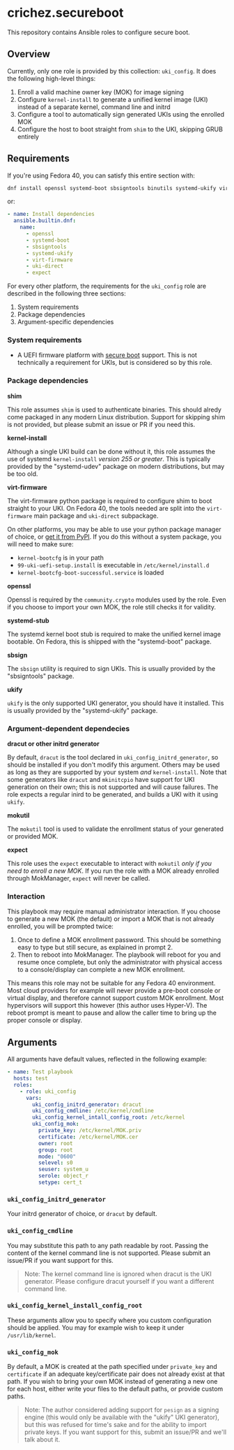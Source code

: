 # crichez.secureboot

This repository contains Ansible roles to configure secure boot. 

## Overview

Currently, only one role is provided by this collection: `uki_config`. It does the following
high-level things:

1. Enroll a valid machine owner key (MOK) for image signing
2. Configure `kernel-install` to generate a unified kernel image (UKI) instead of a separate
   kernel, command line and initrd
3. Configure a tool to automatically sign generated UKIs using the enrolled MOK
4. Configure the host to boot straight from `shim` to the UKI, skipping GRUB entirely


## Requirements

If you're using Fedora 40, you can satisfy this entire section with:

```sh
dnf install openssl systemd-boot sbsigntools binutils systemd-ukify virt-firmware uki-direct expect
```

or:

```yaml
- name: Install dependencies
  ansible.builtin.dnf:
    name:
      - openssl
      - systemd-boot
      - sbsigntools
      - systemd-ukify
      - virt-firmware
      - uki-direct
      - expect
```

For every other platform, the requirements for the `uki_config` role are described in the
following three sections:
1. System requirements
2. Package dependencies
3. Argument-specific dependencies

### System requirements

- A UEFI firmware platform with [secure boot](https://en.wikipedia.org/wiki/UEFI#Secure_Boot)
  support. This is not technically a requirement for UKIs, but is considered so by this role.

### Package dependencies

**shim**

This role assumes `shim` is used to authenticate binaries. This should alredy come packaged in any
modern Linux distribution. Support for skipping shim is not provided, but please submit an issue
or PR if you need this.

**kernel-install**

Although a single UKI build can be done without it, this role assumes the use of systemd
`kernel-install` *version 255 or greater*. This is typically provided by the "systemd-udev"
package on modern distributions, but may be too old. 

**virt-firmware**

The virt-firmware python package is required to configure shim to boot straight to your UKI. On
Fedora 40, the tools needed are split into the `virt-firmware` main package and `uki-direct`
subpackage. 

On other platforms, you may be able to use your python package manager of choice, or
[get it from PyPI](https://pypi.org/project/virt-firmware/). If you do this without a system
package, you will need to make sure:

- `kernel-bootcfg` is in your path
- `99-uki-uefi-setup.install` is executable in `/etc/kernel/install.d`
- `kernel-bootcfg-boot-successful.service` is loaded

**openssl**

Openssl is required by the `community.crypto` modules used by the role. Even if you choose to
import your own MOK, the role still checks it for validity.

**systemd-stub**

The systemd kernel boot stub is required to make the unified kernel image bootable. On Fedora,
this is shipped with the "systemd-boot" package.

**sbsign**

The `sbsign` utility is required to sign UKIs. This is usually provided by the "sbsigntools"
package.

**ukify**

`ukify` is the only supported UKI generator, you should have it installed. This is usually
provided by the "systemd-ukify" package.

### Argument-dependent dependecies

**dracut or other initrd generator**

By default, `dracut` is the tool declared in `uki_config_initrd_generator`, so should be
installed if you don't modify this argument. Others may be used as long as they are supported
by your system *and* `kernel-install`. Note that some generators like `dracut` and `mkinitcpio`
have support for UKI generation on their own; this is not supported and will cause failures.
The role expects a regular inird to be generated, and builds a UKI with it using `ukify`.

**mokutil**

The `mokutil` tool is used to validate the enrollment status of your generated or provided MOK.

**expect**

This role uses the `expect` executable to interact with `mokutil` *only if you need to enroll a
new MOK*. If you run the role with a MOK already enrolled through MokManager, `expect` will
never be called.

### Interaction

This playbook may require manual administrator interaction. If you choose to generate a new MOK
(the default) or import a MOK that is not already enrolled, you will be prompted twice:
1. Once to define a MOK enrollment password. This should be something easy to type but still
   secure, as explained in prompt 2.
2. Then to reboot into MokManager. The playbook will reboot for you and resume once complete,
   but only the administrator with physical access to a console/display can complete a new
   MOK enrollment.

This means this role may not be suitable for any Fedora 40 environment. Most cloud providers
for example will never provide a pre-boot console or virtual display, and therefore cannot
support custom MOK enrollment. Most hypervisors will support this however (this author uses
Hyper-V). The reboot prompt is meant to pause and allow the caller time to bring up the proper
console or display.

## Arguments

All arguments have default values, reflected in the following example:

```yaml
- name: Test playbook
  hosts: test
  roles:
    - role: uki_config
      vars:
        uki_config_initrd_generator: dracut
        uki_config_cmdline: /etc/kernel/cmdline
        uki_config_kernel_intall_config_root: /etc/kernel
        uki_config_mok:
          private_key: /etc/kernel/MOK.priv
          certificate: /etc/kernel/MOK.cer
          owner: root
          group: root
          mode: "0600"
          selevel: s0
          seuser: system_u
          serole: object_r
          setype: cert_t
```

### `uki_config_initrd_generator`

Your initrd generator of choice, or `dracut` by default.

### `uki_config_cmdline`

You may substitute this path to any path readable by root. Passing the content of the kernel
command line is not supported. Please submit an issue/PR if you want support for this.

> Note: The kernel command line is ignored when dracut is the UKI generator. Please configure
        dracut yourself if you want a different command line.

### `uki_config_kernel_install_config_root`

These arguments allow you to specify where you custom configuration should be applied. You may for
example wish to keep it under `/usr/lib/kernel`.

### `uki_config_mok`

By default, a MOK is created at the path specified under `private_key` and `certificate` if
an adequate key/certificate pair does not already exist at that path. If you wish to bring
your own MOK instead of generating a new one for each host, either write your files to the
default paths, or provide custom paths.

> Note: The author considered adding support for `pesign` as a signing engine (this would
        only be available with the "ukify" UKI generator), but this was refused for time's
        sake and for the ability to import private keys. If you want support for this,
        submit an issue/PR and we'll talk about it.
